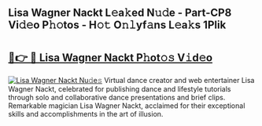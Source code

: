 ## Lisa Wagner Nackt L𝚎a𝚔ed N𝚞𝚍e - Part-CP8 Vi𝚍𝚎o P𝚑𝚘tos - H𝚘𝚝 O𝚗𝚕yf𝚊ns L𝚎a𝚔s 1Plik

# <h2><a href="http://kf4eyap.oniu.top/?m=Lisa+Wagner+Nackt">🔗👉 🔴 Lisa Wagner Nackt P𝚑ot𝚘𝚜 V𝚒d𝚎o</a></h2>

[![Lisa Wagner Nackt Nu𝚍e𝚜](https://i.imgur.com/0qMVB7G.gif)](http://kf4eyap.oniu.top/?m=Lisa+Wagner+Nackt)
Virtual dance creator and web entertainer Lisa Wagner Nackt, celebrated for publishing dance and lifestyle tutorials through solo and collaborative dance presentations and brief clips. Remarkable magician Lisa Wagner Nackt, acclaimed for their exceptional skills and accomplishments in the art of illusion.  
